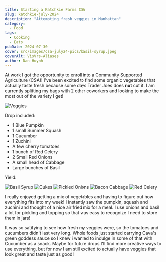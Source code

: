 ```yaml
---
title: Starting a Katchkie Farms CSA
slug: katchkie-july-2024
description: "Attempting fresh veggies in Manhattan"
category:
  - Food
tags:
  - Cooking
  - Eats
pubDate: 2024-07-30
cover: src/images/csa-july24-pics/basil-syrup.jpeg
coverAlt: VisVrs-Aliases
author: Dan Huynh
---
```


At work I got the opportunity to enroll into a Community Supported Agriculture (CSA)! I've been excited to find some organic vegetables that actually taste fresh because some days Trader Joes does **not** cut it. I am currently splitting my bags with 2 other coworkers and looking to make the most out of the variety I get!

![Veggies](src/images/csa-july24-pics/csa-veggies.jpeg)

Drop included: 
- 1 Blue Pumpkin
- 1 small Summer Squash
- 1 Cucumber
- 1 Zuchini 
- A few cherry tomatoes 
- 1 bunch of Red Celery
- 2 Small Red Onions
- A small head of Cabbage 
- Large bunches of Basil

Yield:


![Basil Syrup](src/images/csa-july24-pics/simmer-basil-syrup.jpeg)
![Cukes](src/images/csa-july24-pics/Cukes.jpeg)
![Pickled Onions](src/images/csa-july24-pics/Pickled-onions.jpeg)
![Bacon Cabbage](src/images/csa-july24-pics/bacon-cabbage.jpeg)
![Red Celery](src/images/csa-july24-pics/red-celery.jpg)


I really enjoyed getting a mix of vegetables and having to figure out how everything fits into my week!
I instantly saw the pumpkin, squash and zuchini and thought of a nice air fried mix for a meal. I use onions and 
basil a lot for pickling and topping so that was easy to recognize I need to store them in jars!


It was so satifying to see how fresh my veggies were, so the tomatoes and cucumbers didn't last very long. Whole foods just started carrying
Cava's green goddess sauce so I knew i wanted to indulge in some of that with Cucumber as a snack. Maybe for future drops I'll find more creative ways to use everything, but for now I am still excited to actually have veggies that look great and taste just as good!
